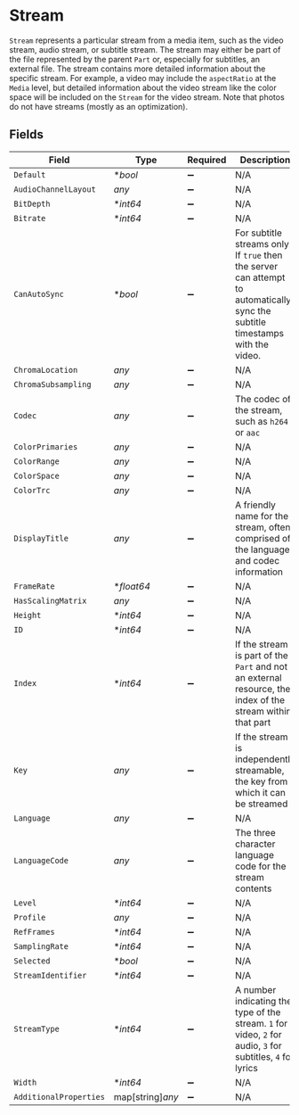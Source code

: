# Stream

`Stream` represents a particular stream from a media item, such as the video stream, audio stream, or subtitle stream. The stream may either be part of the file represented by the parent `Part` or, especially for subtitles, an external file. The stream contains more detailed information about the specific stream. For example, a video may include the `aspectRatio` at the `Media` level, but detailed information about the video stream like the color space will be included on the `Stream` for the video stream.  Note that photos do not have streams (mostly as an optimization).



## Fields

| Field                                                                                                                          | Type                                                                                                                           | Required                                                                                                                       | Description                                                                                                                    | Example                                                                                                                        |
| ------------------------------------------------------------------------------------------------------------------------------ | ------------------------------------------------------------------------------------------------------------------------------ | ------------------------------------------------------------------------------------------------------------------------------ | ------------------------------------------------------------------------------------------------------------------------------ | ------------------------------------------------------------------------------------------------------------------------------ |
| `Default`                                                                                                                      | **bool*                                                                                                                        | :heavy_minus_sign:                                                                                                             | N/A                                                                                                                            | true                                                                                                                           |
| `AudioChannelLayout`                                                                                                           | *any*                                                                                                                          | :heavy_minus_sign:                                                                                                             | N/A                                                                                                                            | stereo                                                                                                                         |
| `BitDepth`                                                                                                                     | **int64*                                                                                                                       | :heavy_minus_sign:                                                                                                             | N/A                                                                                                                            | 8                                                                                                                              |
| `Bitrate`                                                                                                                      | **int64*                                                                                                                       | :heavy_minus_sign:                                                                                                             | N/A                                                                                                                            | 5466                                                                                                                           |
| `CanAutoSync`                                                                                                                  | **bool*                                                                                                                        | :heavy_minus_sign:                                                                                                             | For subtitle streams only. If `true` then the server can attempt to automatically sync the subtitle timestamps with the video. | true                                                                                                                           |
| `ChromaLocation`                                                                                                               | *any*                                                                                                                          | :heavy_minus_sign:                                                                                                             | N/A                                                                                                                            | topleft                                                                                                                        |
| `ChromaSubsampling`                                                                                                            | *any*                                                                                                                          | :heavy_minus_sign:                                                                                                             | N/A                                                                                                                            | 4:2:0                                                                                                                          |
| `Codec`                                                                                                                        | *any*                                                                                                                          | :heavy_minus_sign:                                                                                                             | The codec of the stream, such as `h264` or `aac`                                                                               | h264                                                                                                                           |
| `ColorPrimaries`                                                                                                               | *any*                                                                                                                          | :heavy_minus_sign:                                                                                                             | N/A                                                                                                                            | bt709                                                                                                                          |
| `ColorRange`                                                                                                                   | *any*                                                                                                                          | :heavy_minus_sign:                                                                                                             | N/A                                                                                                                            | tv                                                                                                                             |
| `ColorSpace`                                                                                                                   | *any*                                                                                                                          | :heavy_minus_sign:                                                                                                             | N/A                                                                                                                            | bt709                                                                                                                          |
| `ColorTrc`                                                                                                                     | *any*                                                                                                                          | :heavy_minus_sign:                                                                                                             | N/A                                                                                                                            | bt709                                                                                                                          |
| `DisplayTitle`                                                                                                                 | *any*                                                                                                                          | :heavy_minus_sign:                                                                                                             | A friendly name for the stream, often comprised of the language and codec information                                          | English (H.264 Main)                                                                                                           |
| `FrameRate`                                                                                                                    | **float64*                                                                                                                     | :heavy_minus_sign:                                                                                                             | N/A                                                                                                                            | 23.976                                                                                                                         |
| `HasScalingMatrix`                                                                                                             | *any*                                                                                                                          | :heavy_minus_sign:                                                                                                             | N/A                                                                                                                            | false                                                                                                                          |
| `Height`                                                                                                                       | **int64*                                                                                                                       | :heavy_minus_sign:                                                                                                             | N/A                                                                                                                            | 544                                                                                                                            |
| `ID`                                                                                                                           | **int64*                                                                                                                       | :heavy_minus_sign:                                                                                                             | N/A                                                                                                                            | 1                                                                                                                              |
| `Index`                                                                                                                        | **int64*                                                                                                                       | :heavy_minus_sign:                                                                                                             | If the stream is part of the `Part` and not an external resource, the index of the stream within that part                     | 0                                                                                                                              |
| `Key`                                                                                                                          | *any*                                                                                                                          | :heavy_minus_sign:                                                                                                             | If the stream is independently streamable, the key from which it can be streamed                                               | /library/streams/1                                                                                                             |
| `Language`                                                                                                                     | *any*                                                                                                                          | :heavy_minus_sign:                                                                                                             | N/A                                                                                                                            | English                                                                                                                        |
| `LanguageCode`                                                                                                                 | *any*                                                                                                                          | :heavy_minus_sign:                                                                                                             | The three character language code for the stream contents                                                                      | eng                                                                                                                            |
| `Level`                                                                                                                        | **int64*                                                                                                                       | :heavy_minus_sign:                                                                                                             | N/A                                                                                                                            | 31                                                                                                                             |
| `Profile`                                                                                                                      | *any*                                                                                                                          | :heavy_minus_sign:                                                                                                             | N/A                                                                                                                            | main                                                                                                                           |
| `RefFrames`                                                                                                                    | **int64*                                                                                                                       | :heavy_minus_sign:                                                                                                             | N/A                                                                                                                            | 2                                                                                                                              |
| `SamplingRate`                                                                                                                 | **int64*                                                                                                                       | :heavy_minus_sign:                                                                                                             | N/A                                                                                                                            | 48000                                                                                                                          |
| `Selected`                                                                                                                     | **bool*                                                                                                                        | :heavy_minus_sign:                                                                                                             | N/A                                                                                                                            |                                                                                                                                |
| `StreamIdentifier`                                                                                                             | **int64*                                                                                                                       | :heavy_minus_sign:                                                                                                             | N/A                                                                                                                            | 1                                                                                                                              |
| `StreamType`                                                                                                                   | **int64*                                                                                                                       | :heavy_minus_sign:                                                                                                             | A number indicating the type of the stream. `1` for video, `2` for audio, `3` for subtitles, `4` for lyrics                    | 1                                                                                                                              |
| `Width`                                                                                                                        | **int64*                                                                                                                       | :heavy_minus_sign:                                                                                                             | N/A                                                                                                                            | 1280                                                                                                                           |
| `AdditionalProperties`                                                                                                         | map[string]*any*                                                                                                               | :heavy_minus_sign:                                                                                                             | N/A                                                                                                                            |                                                                                                                                |